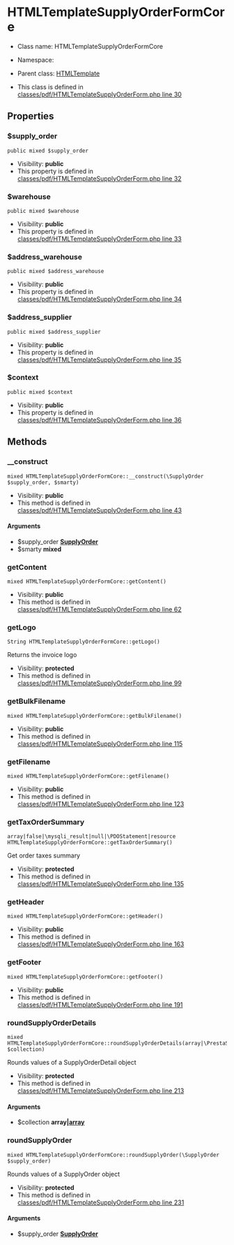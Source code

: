 HTMLTemplateSupplyOrderFormCore
===============






* Class name: HTMLTemplateSupplyOrderFormCore
* Namespace: 
* Parent class: [HTMLTemplate](HTMLTemplateCore)

* This class is defined in [classes/pdf/HTMLTemplateSupplyOrderForm.php line 30](https://github.com/PrestaShop/PrestaShop/blob/1.6.1.1/classes/pdf/HTMLTemplateSupplyOrderForm.php#30)





Properties
----------


### $supply_order

    public mixed $supply_order





* Visibility: **public**
* This property is defined in [classes/pdf/HTMLTemplateSupplyOrderForm.php line 32](https://github.com/PrestaShop/PrestaShop/blob/1.6.1.1/classes/pdf/HTMLTemplateSupplyOrderForm.php#32)


### $warehouse

    public mixed $warehouse





* Visibility: **public**
* This property is defined in [classes/pdf/HTMLTemplateSupplyOrderForm.php line 33](https://github.com/PrestaShop/PrestaShop/blob/1.6.1.1/classes/pdf/HTMLTemplateSupplyOrderForm.php#33)


### $address_warehouse

    public mixed $address_warehouse





* Visibility: **public**
* This property is defined in [classes/pdf/HTMLTemplateSupplyOrderForm.php line 34](https://github.com/PrestaShop/PrestaShop/blob/1.6.1.1/classes/pdf/HTMLTemplateSupplyOrderForm.php#34)


### $address_supplier

    public mixed $address_supplier





* Visibility: **public**
* This property is defined in [classes/pdf/HTMLTemplateSupplyOrderForm.php line 35](https://github.com/PrestaShop/PrestaShop/blob/1.6.1.1/classes/pdf/HTMLTemplateSupplyOrderForm.php#35)


### $context

    public mixed $context





* Visibility: **public**
* This property is defined in [classes/pdf/HTMLTemplateSupplyOrderForm.php line 36](https://github.com/PrestaShop/PrestaShop/blob/1.6.1.1/classes/pdf/HTMLTemplateSupplyOrderForm.php#36)


Methods
-------


### __construct

    mixed HTMLTemplateSupplyOrderFormCore::__construct(\SupplyOrder $supply_order, $smarty)





* Visibility: **public**
* This method is defined in [classes/pdf/HTMLTemplateSupplyOrderForm.php line 43](https://github.com/PrestaShop/PrestaShop/blob/1.6.1.1/classes/pdf/HTMLTemplateSupplyOrderForm.php#43)


#### Arguments
* $supply_order **[SupplyOrder](SupplyOrderCore)**
* $smarty **mixed**



### getContent

    mixed HTMLTemplateSupplyOrderFormCore::getContent()





* Visibility: **public**
* This method is defined in [classes/pdf/HTMLTemplateSupplyOrderForm.php line 62](https://github.com/PrestaShop/PrestaShop/blob/1.6.1.1/classes/pdf/HTMLTemplateSupplyOrderForm.php#62)




### getLogo

    String HTMLTemplateSupplyOrderFormCore::getLogo()

Returns the invoice logo



* Visibility: **protected**
* This method is defined in [classes/pdf/HTMLTemplateSupplyOrderForm.php line 99](https://github.com/PrestaShop/PrestaShop/blob/1.6.1.1/classes/pdf/HTMLTemplateSupplyOrderForm.php#99)




### getBulkFilename

    mixed HTMLTemplateSupplyOrderFormCore::getBulkFilename()





* Visibility: **public**
* This method is defined in [classes/pdf/HTMLTemplateSupplyOrderForm.php line 115](https://github.com/PrestaShop/PrestaShop/blob/1.6.1.1/classes/pdf/HTMLTemplateSupplyOrderForm.php#115)




### getFilename

    mixed HTMLTemplateSupplyOrderFormCore::getFilename()





* Visibility: **public**
* This method is defined in [classes/pdf/HTMLTemplateSupplyOrderForm.php line 123](https://github.com/PrestaShop/PrestaShop/blob/1.6.1.1/classes/pdf/HTMLTemplateSupplyOrderForm.php#123)




### getTaxOrderSummary

    array|false|\mysqli_result|null|\PDOStatement|resource HTMLTemplateSupplyOrderFormCore::getTaxOrderSummary()

Get order taxes summary



* Visibility: **protected**
* This method is defined in [classes/pdf/HTMLTemplateSupplyOrderForm.php line 135](https://github.com/PrestaShop/PrestaShop/blob/1.6.1.1/classes/pdf/HTMLTemplateSupplyOrderForm.php#135)




### getHeader

    mixed HTMLTemplateSupplyOrderFormCore::getHeader()





* Visibility: **public**
* This method is defined in [classes/pdf/HTMLTemplateSupplyOrderForm.php line 163](https://github.com/PrestaShop/PrestaShop/blob/1.6.1.1/classes/pdf/HTMLTemplateSupplyOrderForm.php#163)




### getFooter

    mixed HTMLTemplateSupplyOrderFormCore::getFooter()





* Visibility: **public**
* This method is defined in [classes/pdf/HTMLTemplateSupplyOrderForm.php line 191](https://github.com/PrestaShop/PrestaShop/blob/1.6.1.1/classes/pdf/HTMLTemplateSupplyOrderForm.php#191)




### roundSupplyOrderDetails

    mixed HTMLTemplateSupplyOrderFormCore::roundSupplyOrderDetails(array|\PrestaShopCollection $collection)

Rounds values of a SupplyOrderDetail object



* Visibility: **protected**
* This method is defined in [classes/pdf/HTMLTemplateSupplyOrderForm.php line 213](https://github.com/PrestaShop/PrestaShop/blob/1.6.1.1/classes/pdf/HTMLTemplateSupplyOrderForm.php#213)


#### Arguments
* $collection **array|[array](PrestaShopCollectionCore)**



### roundSupplyOrder

    mixed HTMLTemplateSupplyOrderFormCore::roundSupplyOrder(\SupplyOrder $supply_order)

Rounds values of a SupplyOrder object



* Visibility: **protected**
* This method is defined in [classes/pdf/HTMLTemplateSupplyOrderForm.php line 231](https://github.com/PrestaShop/PrestaShop/blob/1.6.1.1/classes/pdf/HTMLTemplateSupplyOrderForm.php#231)


#### Arguments
* $supply_order **[SupplyOrder](SupplyOrderCore)**


